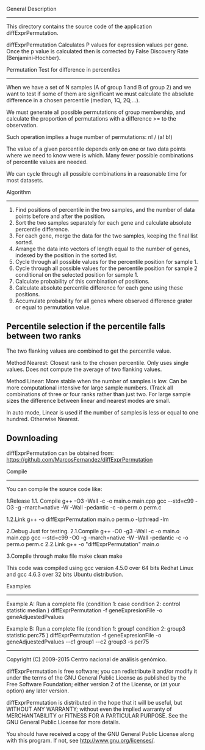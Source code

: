 General Description
___________________

This directory contains the source code of the application diffExprPermutation.

diffExprPermutation Calculates P values for expression values per gene. Once the 
p value is calculated then is corrected by False Discovery Rate (Benjamini-Hochber). 


Permutation Test for difference in percentiles
______________________________________________

When we have a set of N samples (A of group 1 and B of group 2) and we want to test if
some of them are significant we must calculate the absolute difference in a chosen percentile
(median, 1Q, 2Q,...).

We must generate all possible permutations of group membership, and calculate the proportion of 
permutations with a difference >= to the observation.

Such operation implies a huge number of permutations:  n! / (a! b!)

The value of a given percentile depends only on one or two data points where we need to know 
were is which. Many fewer possible combinations of percentile values are needed.

We can cycle through all possible combinations in a reasonable time for most datasets.

Algorithm
_________
1. Find positions of percentile in the two samples, and the number of data points before and after the position.
2. Sort the two samples separately for each gene and calculate absolute percentile difference.
3. For each gene, merge the data for the two samples, keeping the final list sorted.
4. Arrange the data into vectors of length equal to the number of genes, indexed by the position in the sorted list.
5. Cycle through all possible values for the percentile position for sample 1. 
6. Cycle through all possible values for the percentile position for sample 2 conditional on the selected position for sample 1.
7. Calculate probability of this combination of positions.
8. Calculate absolute percentile difference for each gene using these positions.
9. Accumulate probability for all genes where observed difference grater or equal to permutation value. 

Percentile selection if the percentile falls between two ranks
--------------------------------------------------------------
The two flanking values are combined to get the percentile value.

Method Nearest: Closest rank to the chosen percentile. Only uses single values. Does not compute the average of two flanking 
values.

Method Linear: More stable when the number of samples is low. Can be more computational intensive for large sample numbers. (Track all 
combinations of three or four ranks rather than just two. For large sample sizes the difference between linear and nearest modes
are small.

In auto mode, Linear is used if the number of samples is less or equal to one hundred. Otherwise Nearest. 


Downloading
-----------

diffExprPermutation can be obtained from:
https://github.com/MarcosFernandez/diffExprPermutation


Compile
_______

You can compile the source code like:

1.Release
1.1. Compile
g++ -O3 -Wall -c -o main.o main.cpp
gcc --std=c99 -O3 -g -march=native -W -Wall -pedantic   -c -o perm.o perm.c

1.2.Link
g++ -o diffExprPermutation main.o perm.o  -lpthread -lm

2.Debug Just for testing.
2.1.Compile
g++ -O0 -g3 -Wall -c -o main.o main.cpp
gcc --std=c99 -O0 -g -march=native -W -Wall -pedantic   -c -o perm.o perm.c
2.2.Link 
g++  -o "diffExprPermutation"  main.o


3.Compile through make file
make clean
make


This code was compiled using gcc version 4.5.0 over 64 bits Redhat Linux and gcc 4.6.3 over 32 bits 
Ubuntu distribution.


Examples
________

Example A: Run a complete file (condition 1: case condition 2: control statistic median )
diffExprPermutation -f geneExpresionFile -o geneAdjuestedPvalues

Example B: Run a complete file (condition 1: group1 condition 2: group3 statistic perc75 )
diffExprPermutation -f geneExpresionFile -o geneAdjuestedPvalues --c1 group1 --c2 group3 -s per75



-------------------------------------------------------------------------------
Copyright (C) 2009-2015  Centro nacional de análisis genómico.

diffExprPermutation is free software; you can redistribute it and/or modify it 
under the terms of the GNU General Public License as published by the Free Software
Foundation; either version 2 of the License, or (at your option) any later
version.

diffExprPermutation is distributed in the hope that it will be useful, but WITHOUT ANY
WARRANTY; without even the implied warranty of MERCHANTABILITY or FITNESS FOR
A PARTICULAR PURPOSE.  See the GNU General Public License for more details.

You should have received a copy of the GNU General Public License along with
this program.  If not, see <http://www.gnu.org/licenses/>.

